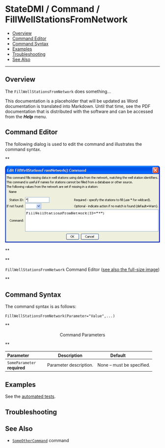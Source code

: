 # StateDMI / Command / FillWellStationsFromNetwork #

* [Overview](#overview)
* [Command Editor](#command-editor)
* [Command Syntax](#command-syntax)
* [Examples](#examples)
* [Troubleshooting](#troubleshooting)
* [See Also](#see-also)

-------------------------

## Overview ##

The `FillWellStationsFromNetwork` does something...

This documentation is a placeholder that will be updated as Word documentation is translated into Markdown.
Until that time, see the PDF documentation that is distributed with the software and can be accessed
from the ***Help*** menu.

## Command Editor ##

The following dialog is used to edit the command and illustrates the command syntax.

**<p style="text-align: center;">
![FillWellStationsFromNetwork](FillWellStationsFromNetwork.png)
</p>**

**<p style="text-align: center;">
`FillWellStationsFromNetwork` Command Editor (<a href="../FillWellStationsFromNetwork.png">see also the full-size image</a>)
</p>**

## Command Syntax ##

The command syntax is as follows:

```text
FillWellStationsFromNetwork(Parameter="Value",...)
```
**<p style="text-align: center;">
Command Parameters
</p>**

| **Parameter**&nbsp;&nbsp;&nbsp;&nbsp;&nbsp;&nbsp;&nbsp;&nbsp;&nbsp;&nbsp;&nbsp;&nbsp; | **Description** | **Default**&nbsp;&nbsp;&nbsp;&nbsp;&nbsp;&nbsp;&nbsp;&nbsp;&nbsp;&nbsp; |
| --------------|-----------------|----------------- |
|`SomeParameter`<br>**required**|Parameter description.|None – must be specified.|

## Examples ##

See the [automated tests](https://github.com/OpenCDSS/cdss-app-statedmi-test/tree/master/test/regression/commands/FillWellStationsFromNetwork).

## Troubleshooting ##

## See Also ##

* [`SomeOtherCommand`](../SomeOtherCommand/SomeOtherCommand) command
